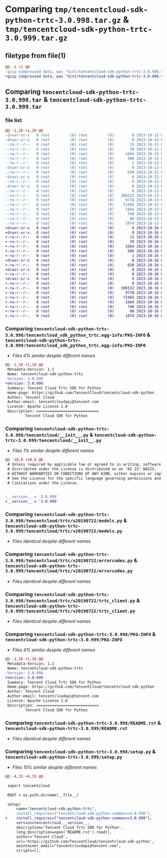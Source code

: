 # Comparing `tmp/tencentcloud-sdk-python-trtc-3.0.998.tar.gz` & `tmp/tencentcloud-sdk-python-trtc-3.0.999.tar.gz`

## filetype from file(1)

```diff
@@ -1 +1 @@
-gzip compressed data, was "dist/tencentcloud-sdk-python-trtc-3.0.998.tar", last modified: Fri Oct 13 00:39:36 2023, max compression
+gzip compressed data, was "dist/tencentcloud-sdk-python-trtc-3.0.999.tar", last modified: Mon Oct 16 00:38:40 2023, max compression
```

## Comparing `tencentcloud-sdk-python-trtc-3.0.998.tar` & `tencentcloud-sdk-python-trtc-3.0.999.tar`

### file list

```diff
@@ -1,20 +1,20 @@
-drwxr-xr-x   0 root         (0) root         (0)        0 2023-10-13 00:39:36.000000 tencentcloud-sdk-python-trtc-3.0.998/
-drwxr-xr-x   0 root         (0) root         (0)        0 2023-10-13 00:39:36.000000 tencentcloud-sdk-python-trtc-3.0.998/tencentcloud_sdk_python_trtc.egg-info/
--rw-r--r--   0 root         (0) root         (0)       13 2023-10-13 00:39:36.000000 tencentcloud-sdk-python-trtc-3.0.998/tencentcloud_sdk_python_trtc.egg-info/top_level.txt
--rw-r--r--   0 root         (0) root         (0)       39 2023-10-13 00:39:36.000000 tencentcloud-sdk-python-trtc-3.0.998/tencentcloud_sdk_python_trtc.egg-info/requires.txt
--rw-r--r--   0 root         (0) root         (0)     1664 2023-10-13 00:39:36.000000 tencentcloud-sdk-python-trtc-3.0.998/tencentcloud_sdk_python_trtc.egg-info/PKG-INFO
--rw-r--r--   0 root         (0) root         (0)      506 2023-10-13 00:39:36.000000 tencentcloud-sdk-python-trtc-3.0.998/tencentcloud_sdk_python_trtc.egg-info/SOURCES.txt
--rw-r--r--   0 root         (0) root         (0)        1 2023-10-13 00:39:36.000000 tencentcloud-sdk-python-trtc-3.0.998/tencentcloud_sdk_python_trtc.egg-info/dependency_links.txt
-drwxr-xr-x   0 root         (0) root         (0)        0 2023-10-13 00:39:36.000000 tencentcloud-sdk-python-trtc-3.0.998/tencentcloud/
--rw-r--r--   0 root         (0) root         (0)      630 2023-10-13 00:39:36.000000 tencentcloud-sdk-python-trtc-3.0.998/tencentcloud/__init__.py
-drwxr-xr-x   0 root         (0) root         (0)        0 2023-10-13 00:39:36.000000 tencentcloud-sdk-python-trtc-3.0.998/tencentcloud/trtc/
--rw-r--r--   0 root         (0) root         (0)        0 2023-10-13 00:39:36.000000 tencentcloud-sdk-python-trtc-3.0.998/tencentcloud/trtc/__init__.py
-drwxr-xr-x   0 root         (0) root         (0)        0 2023-10-13 00:39:36.000000 tencentcloud-sdk-python-trtc-3.0.998/tencentcloud/trtc/v20190722/
--rw-r--r--   0 root         (0) root         (0)        0 2023-10-13 00:39:36.000000 tencentcloud-sdk-python-trtc-3.0.998/tencentcloud/trtc/v20190722/__init__.py
--rw-r--r--   0 root         (0) root         (0)   306532 2023-10-13 00:39:36.000000 tencentcloud-sdk-python-trtc-3.0.998/tencentcloud/trtc/v20190722/models.py
--rw-r--r--   0 root         (0) root         (0)     9778 2023-10-13 00:39:36.000000 tencentcloud-sdk-python-trtc-3.0.998/tencentcloud/trtc/v20190722/errorcodes.py
--rw-r--r--   0 root         (0) root         (0)    72465 2023-10-13 00:39:36.000000 tencentcloud-sdk-python-trtc-3.0.998/tencentcloud/trtc/v20190722/trtc_client.py
--rw-r--r--   0 root         (0) root         (0)     1664 2023-10-13 00:39:36.000000 tencentcloud-sdk-python-trtc-3.0.998/PKG-INFO
--rw-r--r--   0 root         (0) root         (0)      740 2023-10-13 00:39:36.000000 tencentcloud-sdk-python-trtc-3.0.998/README.rst
--rw-r--r--   0 root         (0) root         (0)       88 2023-10-13 00:39:36.000000 tencentcloud-sdk-python-trtc-3.0.998/setup.cfg
--rw-r--r--   0 root         (0) root         (0)     1074 2023-10-13 00:39:36.000000 tencentcloud-sdk-python-trtc-3.0.998/setup.py
+drwxr-xr-x   0 root         (0) root         (0)        0 2023-10-16 00:38:40.000000 tencentcloud-sdk-python-trtc-3.0.999/
+drwxr-xr-x   0 root         (0) root         (0)        0 2023-10-16 00:38:40.000000 tencentcloud-sdk-python-trtc-3.0.999/tencentcloud_sdk_python_trtc.egg-info/
+-rw-r--r--   0 root         (0) root         (0)       13 2023-10-16 00:38:40.000000 tencentcloud-sdk-python-trtc-3.0.999/tencentcloud_sdk_python_trtc.egg-info/top_level.txt
+-rw-r--r--   0 root         (0) root         (0)       39 2023-10-16 00:38:40.000000 tencentcloud-sdk-python-trtc-3.0.999/tencentcloud_sdk_python_trtc.egg-info/requires.txt
+-rw-r--r--   0 root         (0) root         (0)     1664 2023-10-16 00:38:40.000000 tencentcloud-sdk-python-trtc-3.0.999/tencentcloud_sdk_python_trtc.egg-info/PKG-INFO
+-rw-r--r--   0 root         (0) root         (0)      506 2023-10-16 00:38:40.000000 tencentcloud-sdk-python-trtc-3.0.999/tencentcloud_sdk_python_trtc.egg-info/SOURCES.txt
+-rw-r--r--   0 root         (0) root         (0)        1 2023-10-16 00:38:40.000000 tencentcloud-sdk-python-trtc-3.0.999/tencentcloud_sdk_python_trtc.egg-info/dependency_links.txt
+drwxr-xr-x   0 root         (0) root         (0)        0 2023-10-16 00:38:40.000000 tencentcloud-sdk-python-trtc-3.0.999/tencentcloud/
+-rw-r--r--   0 root         (0) root         (0)      630 2023-10-16 00:38:40.000000 tencentcloud-sdk-python-trtc-3.0.999/tencentcloud/__init__.py
+drwxr-xr-x   0 root         (0) root         (0)        0 2023-10-16 00:38:40.000000 tencentcloud-sdk-python-trtc-3.0.999/tencentcloud/trtc/
+-rw-r--r--   0 root         (0) root         (0)        0 2023-10-16 00:38:40.000000 tencentcloud-sdk-python-trtc-3.0.999/tencentcloud/trtc/__init__.py
+drwxr-xr-x   0 root         (0) root         (0)        0 2023-10-16 00:38:40.000000 tencentcloud-sdk-python-trtc-3.0.999/tencentcloud/trtc/v20190722/
+-rw-r--r--   0 root         (0) root         (0)        0 2023-10-16 00:38:40.000000 tencentcloud-sdk-python-trtc-3.0.999/tencentcloud/trtc/v20190722/__init__.py
+-rw-r--r--   0 root         (0) root         (0)   306532 2023-10-16 00:38:40.000000 tencentcloud-sdk-python-trtc-3.0.999/tencentcloud/trtc/v20190722/models.py
+-rw-r--r--   0 root         (0) root         (0)     9778 2023-10-16 00:38:40.000000 tencentcloud-sdk-python-trtc-3.0.999/tencentcloud/trtc/v20190722/errorcodes.py
+-rw-r--r--   0 root         (0) root         (0)    72465 2023-10-16 00:38:40.000000 tencentcloud-sdk-python-trtc-3.0.999/tencentcloud/trtc/v20190722/trtc_client.py
+-rw-r--r--   0 root         (0) root         (0)     1664 2023-10-16 00:38:40.000000 tencentcloud-sdk-python-trtc-3.0.999/PKG-INFO
+-rw-r--r--   0 root         (0) root         (0)      740 2023-10-16 00:38:40.000000 tencentcloud-sdk-python-trtc-3.0.999/README.rst
+-rw-r--r--   0 root         (0) root         (0)       88 2023-10-16 00:38:40.000000 tencentcloud-sdk-python-trtc-3.0.999/setup.cfg
+-rw-r--r--   0 root         (0) root         (0)     1074 2023-10-16 00:38:40.000000 tencentcloud-sdk-python-trtc-3.0.999/setup.py
```

### Comparing `tencentcloud-sdk-python-trtc-3.0.998/tencentcloud_sdk_python_trtc.egg-info/PKG-INFO` & `tencentcloud-sdk-python-trtc-3.0.999/tencentcloud_sdk_python_trtc.egg-info/PKG-INFO`

 * *Files 4% similar despite different names*

```diff
@@ -1,10 +1,10 @@
 Metadata-Version: 1.1
 Name: tencentcloud-sdk-python-trtc
-Version: 3.0.998
+Version: 3.0.999
 Summary: Tencent Cloud Trtc SDK for Python
 Home-page: https://github.com/TencentCloud/tencentcloud-sdk-python
 Author: Tencent Cloud
 Author-email: tencentcloudapi@tencent.com
 License: Apache License 2.0
 Description: ============================
         Tencent Cloud SDK for Python
```

### Comparing `tencentcloud-sdk-python-trtc-3.0.998/tencentcloud/__init__.py` & `tencentcloud-sdk-python-trtc-3.0.999/tencentcloud/__init__.py`

 * *Files 1% similar despite different names*

```diff
@@ -10,8 +10,8 @@
 # Unless required by applicable law or agreed to in writing, software
 # distributed under the License is distributed on an "AS IS" BASIS,
 # WITHOUT WARRANTIES OR CONDITIONS OF ANY KIND, either express or implied.
 # See the License for the specific language governing permissions and
 # limitations under the License.
 
 
-__version__ = '3.0.998'
+__version__ = '3.0.999'
```

### Comparing `tencentcloud-sdk-python-trtc-3.0.998/tencentcloud/trtc/v20190722/models.py` & `tencentcloud-sdk-python-trtc-3.0.999/tencentcloud/trtc/v20190722/models.py`

 * *Files identical despite different names*

### Comparing `tencentcloud-sdk-python-trtc-3.0.998/tencentcloud/trtc/v20190722/errorcodes.py` & `tencentcloud-sdk-python-trtc-3.0.999/tencentcloud/trtc/v20190722/errorcodes.py`

 * *Files identical despite different names*

### Comparing `tencentcloud-sdk-python-trtc-3.0.998/tencentcloud/trtc/v20190722/trtc_client.py` & `tencentcloud-sdk-python-trtc-3.0.999/tencentcloud/trtc/v20190722/trtc_client.py`

 * *Files identical despite different names*

### Comparing `tencentcloud-sdk-python-trtc-3.0.998/PKG-INFO` & `tencentcloud-sdk-python-trtc-3.0.999/PKG-INFO`

 * *Files 4% similar despite different names*

```diff
@@ -1,10 +1,10 @@
 Metadata-Version: 1.1
 Name: tencentcloud-sdk-python-trtc
-Version: 3.0.998
+Version: 3.0.999
 Summary: Tencent Cloud Trtc SDK for Python
 Home-page: https://github.com/TencentCloud/tencentcloud-sdk-python
 Author: Tencent Cloud
 Author-email: tencentcloudapi@tencent.com
 License: Apache License 2.0
 Description: ============================
         Tencent Cloud SDK for Python
```

### Comparing `tencentcloud-sdk-python-trtc-3.0.998/README.rst` & `tencentcloud-sdk-python-trtc-3.0.999/README.rst`

 * *Files identical despite different names*

### Comparing `tencentcloud-sdk-python-trtc-3.0.998/setup.py` & `tencentcloud-sdk-python-trtc-3.0.999/setup.py`

 * *Files 10% similar despite different names*

```diff
@@ -4,15 +4,15 @@
 
 import tencentcloud
 
 ROOT = os.path.dirname(__file__)
 
 setup(
     name='tencentcloud-sdk-python-trtc',
-    install_requires=["tencentcloud-sdk-python-common==3.0.998"],
+    install_requires=["tencentcloud-sdk-python-common==3.0.999"],
     version=tencentcloud.__version__,
     description='Tencent Cloud Trtc SDK for Python',
     long_description=open('README.rst').read(),
     author='Tencent Cloud',
     url='https://github.com/TencentCloud/tencentcloud-sdk-python',
     maintainer_email="tencentcloudapi@tencent.com",
     scripts=[],
```

